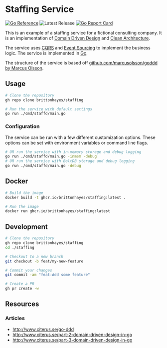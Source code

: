 # Staffing Service

[![Go Reference](https://pkg.go.dev/badge/github.com/brittonhayes/staffing.svg)](https://pkg.go.dev/github.com/brittonhayes/staffing)
![Latest Release](https://img.shields.io/github/v/release/brittonhayes/staffing?label=latest%20release)
[![Go Report Card](https://goreportcard.com/badge/github.com/brittonhayes/staffing)](https://goreportcard.com/report/github.com/brittonhayes/staffing)

This is an example of a staffing service for a fictional consulting company. It is an implementation of [Domain Driven Design](https://www.amazon.com/Domain-Driven-Design-Tackling-Complexity-Software/dp/0321125215) and [Clean Architecture](https://www.amazon.com/Clean-Architecture-Craftsmans-Software-Structure/dp/0134494164).

<!-- TODO CQRS and event-sourcing are in-progress -->
The service uses [CQRS](https://martinfowler.com/bliki/CQRS.html) and [Event Sourcing](https://martinfowler.com/eaaDev/EventSourcing.html) to implement the business logic. The service is implemented in [Go](https://golang.org/).

The structure of the service is based off [github.com/marcusolsson/goddd by Marcus Olsson](https://github.com/marcusolsson/goddd).

## Usage

```bash
# Clone the repository
gh repo clone brittonhayes/staffing

# Run the service with default settings
go run ./cmd/staffd/main.go
```

### Configuration

The service can be run with a few different customization options. These options can be set with environment variables or command line flags.

```bash
# OR run the service with in-memory storage and debug logging
go run ./cmd/staffd/main.go -inmem -debug
# OR run the service with BoltDB storage and debug logging
go run ./cmd/staffd/main.go -debug
```

## Docker

```bash
# Build the image
docker build -t ghcr.io/brittonhayes/staffing:latest .

# Run the image
docker run ghcr.io/brittonhayes/staffing:latest
```

## Development

```bash
# Clone the repository
gh repo clone brittonhayes/staffing
cd ./staffing

# Checkout to a new branch
git checkout -b feat/my-new-feature

# Commit your changes
git commit -am "feat:Add some feature"

# Create a PR
gh pr create -w
```

## Resources

### Articles

- http://www.citerus.se/go-ddd
- http://www.citerus.se/part-2-domain-driven-design-in-go
- http://www.citerus.se/part-3-domain-driven-design-in-go